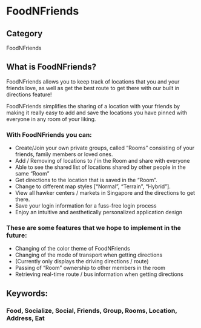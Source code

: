 # FoodNFriends

## Category
FoodNFriends

## What is FoodNFriends?
FoodNFriends allows you to keep track of locations that you and your friends love, as well as get the best route to get there with our built in directions feature!

FoodNFriends simplifies the sharing of a location with your friends by making it really easy to add and save the locations you have pinned with everyone in any room of your liking.

### With FoodNFriends you can:
- Create/Join your own private groups, called “Rooms” consisting of your friends, family members or loved ones.
- Add / Removing of locations to / in the Room and share with everyone
- Able to see the shared list of locations shared by other people in the same “Room”
- Get directions to the location that is saved in the “Room”.
- Change to different map styles [“Normal”, “Terrain”, “Hybrid”].
- View all hawker centers / markets in Singapore and the directions to get there.
- Save your login information for a fuss-free login process
- Enjoy an intuitive and aesthetically personalized application design

### These are some features that we hope to implement in the future:
- Changing of the color theme of FoodNFriends
- Changing of the mode of transport when getting directions 
- (Currently only displays the driving directions / route)
- Passing of “Room” ownership to other members in the room
- Retrieving real-time route / bus information when getting directions

## Keywords: 
### Food, Socialize, Social, Friends, Group, Rooms, Location, Address, Eat
